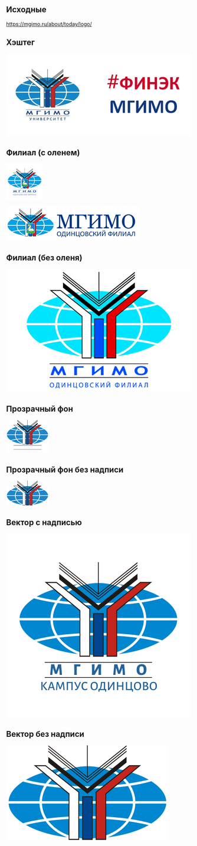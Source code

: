 ## Исходные

https://mgimo.ru/about/today/logo/

## Хэштег

![](img/front_dash.jpg)

## Филиал (с оленем)

![](img/unnamed.jpg)

![](img/with_text.png)

## Филиал (без оленя)

![](img/ver2.jpg)


## Прозрачный фон 

![](img/transparent-caption.png)

## Прозрачный фон без надписи

![](img/transparent.png)


## Вектор c надписью

![](img/vector-caption.svg)

## Вектор без надписи

![](img/vector.svg)
